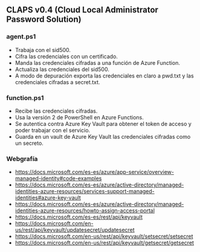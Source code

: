 ## CLAPS v0.4 (Cloud Local Administrator Password Solution)

### agent.ps1

- Trabaja con el sid500.
- Cifra las credenciales con un certificado.
- Manda las credenciales cifradas a una función de Azure Function.
- Actualiza las credenciales del sid500.
- A modo de depuración exporta las credenciales en claro a pwd.txt y las credenciales cifradas a secret.txt.


### function.ps1

- Recibe las credenciales cifradas.
- Usa la versión 2 de PowerShell en Azure Functions.
- Se autentica contra Azure Key Vault para obtener el token de acceso y poder trabajar con el servicio.
- Guarda en un vault de Azure Key Vault las credenciales cifradas como un secreto.


### Webgrafía

- https://docs.microsoft.com/es-es/azure/app-service/overview-managed-identity#code-examples
- https://docs.microsoft.com/es-es/azure/active-directory/managed-identities-azure-resources/services-support-managed-identities#azure-key-vault
- https://docs.microsoft.com/es-es/azure/active-directory/managed-identities-azure-resources/howto-assign-access-portal
- https://docs.microsoft.com/es-es/rest/api/keyvault
- https://docs.microsoft.com/en-us/rest/api/keyvault/updatesecret/updatesecret
- https://docs.microsoft.com/en-us/rest/api/keyvault/setsecret/setsecret
- https://docs.microsoft.com/en-us/rest/api/keyvault/getsecret/getsecret
